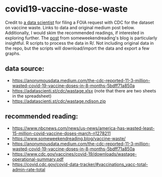 # covid19-vaccine-dose-waste

Credit to [a data scientist](https://anonymousdata.medium.com/) for filing a FOIA request with CDC for the dataset on vaccine waste. Links to data and original medium post below. Additionally, I would skim the recommended readings, if interested in exploring further. The [post](https://www.someweekendreading.blog/vaccine-waste/
) from someweekendreading's blog is particularly insightful. R scripts to process the data in R/. Not including original data in the repo, but the scripts will download/import the data and export a few graphs.

## data source:
* https://anonymousdata.medium.com/the-cdc-reported-11-3-million-wasted-covid-19-vaccine-doses-in-8-months-5bdff71a850a
* https://adatascienti.st/cdc/wastage.xlsx (note that there are two sheets in the spreadsheet)
* https://adatascienti.st/cdc/wastage.ndjson.zip

## recommended reading:
* https://www.nbcnews.com/news/us-news/america-has-wasted-least-15-million-covid-vaccine-doses-march-n1278211
* https://www.someweekendreading.blog/vaccine-waste/
* https://anonymousdata.medium.com/the-cdc-reported-11-3-million-wasted-covid-19-vaccine-doses-in-8-months-5bdff71a850a
* https://www.cdc.gov/vaccines/covid-19/downloads/wastage-operational-summary.pdf
* https://covid.cdc.gov/covid-data-tracker/#vaccinations_vacc-total-admin-rate-total
